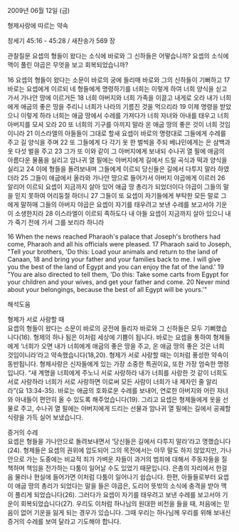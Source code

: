 2009년 06월 12일 (금)

형제사랑에 따르는 약속



창세기 45:16 - 45:28 / 새찬송가 569 장


관찰질문
요셉의 형들이 왔다는 소식에 바로와 그 신하들은 어떻습니까?
요셉의 소식에 맥이 풀린 야곱은 무엇을 보고 회복되었습니까?

16 요셉의 형들이 왔다는 소문이 바로의 궁에 들리매 바로와 그의 신하들이 기뻐하고 17 바로는 요셉에게 이르되 네 형들에게 명령하기를 너희는 이렇게 하여 너희 양식을 싣고 가서 가나안 땅에 이르거든 18 너희 아버지와 너희 가족을 이끌고 내게로 오라 내가 너희에게 애굽의 좋은 땅을 주리니 너희가 나라의 기름진 것을 먹으리라 19 이제 명령을 받았으니 이렇게 하라 너희는 애굽 땅에서 수레를 가져다가 너희 자녀와 아내를 태우고 너희 아버지를 모셔 오라 20 또 너희의 기구를 아끼지 말라 온 애굽 땅의 좋은 것이 너희 것임이니라 21 이스라엘의 아들들이 그대로 할새 요셉이 바로의 명령대로 그들에게 수레를 주고 길 양식을 주며 22 또 그들에게 다 각기 옷 한 벌씩을 주되 베냐민에게는 은 삼백과 옷 다섯 벌을 주고 23 그가 또 이와 같이 그 아버지에게 보내되 수나귀 열 필에 애굽의 아름다운 물품을 실리고 암나귀 열 필에는 아버지에게 길에서 드릴 곡식과 떡과 양식을 실리고 24 이에 형들을 돌려보내며 그들에게 이르되 당신들은 길에서 다투지 말라 하였더라 25 그들이 애굽에서 올라와 가나안 땅으로 들어가서 아버지 야곱에게 이르러 26 알리어 이르되 요셉이 지금까지 살아 있어 애굽 땅 총리가 되었더이다 야곱이 그들의 말을 믿지 못하여 어리둥절 하더니 27 그들이 또 요셉이 자기들에게 부탁한 모든 말로 그에게 말하매 그들의 아버지 야곱은 요셉이 자기를 태우려고 보낸 수레를 보고서야 기운이 소생한지라 28 이스라엘이 이르되 족하도다 내 아들 요셉이 지금까지 살아 있으니 내가 죽기 전에 가서 그를 보리라 하니라 

16 When the news reached Pharaoh's palace that Joseph's brothers had come, Pharaoh and all his officials were pleased. 17 Pharaoh said to Joseph, "Tell your brothers, 'Do this: Load your animals and return to the land of Canaan, 18 and bring your father and your families back to me. I will give you the best of the land of Egypt and you can enjoy the fat of the land.' 19 "You are also directed to tell them, 'Do this: Take some carts from Egypt for your children and your wives, and get your father and come. 20 Never mind about your belongings, because the best of all Egypt will be yours.'"

해석도움





형제가 서로 사랑할 때  
요셉의 형들이 왔다는 소문이 바로의 궁전에 들리자 바로와 그 신하들은 모두 기뻐했습니다(16). 형제의 하나 됨은 이처럼 세상에 기쁨이 됩니다. 바로는 요셉을 통하여 형제들에게 ‘너희가 오면 내가 너희에게 애굽의 좋은 땅을 주고, 온 애굽 땅의 좋은 것은 너희 것임이니라’라고 약속했습니다(18,20). 형제가 서로 사랑할 때는 이처럼 풍성한 약속이 동반됩니다. 형제사랑은 신자들에게 있는 가장 소중한 특권이요, 또한 가장 엄숙한 명령입니다. “새 계명을 너희에게 주노니 서로 사랑하라 내가 너희를 사랑한 것 같이 너희도 서로 사랑하라 너희가 서로 사랑하면 이로써 모든 사람이 너희가 내 제자인 줄 알리라”(요 13:34-35). 바로는 애굽의 호화로운 수레를 보내어, 연로한 아버지와 어린 자녀와 아내들이 편안히 올 수 있도록 해주었습니다(19). 그리고 요셉은 형제들에게 옷을 선물로 주고, 수나귀 열 필에는 아버지에게 드리는 선물과 암나귀 열 필에는 길에서 공궤할 식량을 가득 실어 보냈습니다.       

증거의 수레  
요셉은 형들을 가나안으로 돌려보내면서 ‘당신들은 길에서 다투지 말라’라고 명했습니다(24). 형제들은 요셉의 권위에 압도되어 그의 목전에서는 아무 말도 하지 않았지만, 가나안으로 가는 도중에는 비교적 죄가 가벼운 자들이 과거의 범죄에 대해서 주동자들을 질책하며 책임을 전가하는 다툼이 일어날 수도 있었기 때문입니다. 은총의 자리에서 한걸음 물러나 현실에 들어가면 이처럼 다툼이 일어나기 쉽습니다. 한편, 아들들로부터 요셉이 애굽 땅의 총리가 되었다는 말을 들은 야곱은, 도리어 뜻밖의 소식에 충격을 받아 맥이 풀리게 되었습니다(26). 그러다가 요셉이 자기를 태우려고 보낸 수레를 보고서야 기운이 회복되었습니다(27). 우리도 이처럼 하나님의 원대한 비전을 들을 때, 처음에는 믿음이 없어 기운을 잃게 되는 경우가 있습니다. 그때 우리는 하나님께 우리를 위해 보내신 증거의 수레를 보여 달라고 기도해야 합니다.